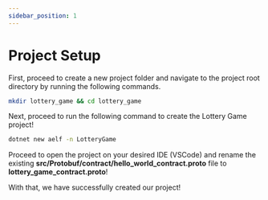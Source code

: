 ```yaml
---
sidebar_position: 1
---
```


# Project Setup

First, proceed to create a new project folder and navigate to the project root directory by running the following commands.

```bash title="Terminal"
mkdir lottery_game && cd lottery_game
```

Next, proceed to run the following command to create the Lottery Game project!

```bash title="Terminal"
dotnet new aelf -n LotteryGame
```

Proceed to open the project on your desired IDE (VSCode) and rename the existing **src/Protobuf/contract/hello_world_contract.proto** file to **lottery_game_contract.proto**!

With that, we have successfully created our project!
